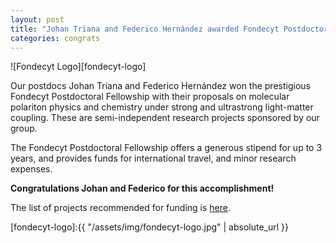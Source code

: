 ```yaml
---
layout: post
title: "Johan Triana and Federico Hernández awarded Fondecyt Postdoctoral Fellowship"
categories: congrats
---
```



![Fondecyt Logo][fondecyt-logo]

Our postdocs Johan Triana and Federico Hernández won the prestigious Fondecyt Postdoctoral Fellowship with their proposals on molecular polariton physics and chemistry under strong and ultrastrong light-matter coupling. These are semi-independent research projects sponsored by our group. 

The Fondecyt Postdoctoral Fellowship offers a generous stipend for up to 3 years, and provides funds for international travel, and minor research expenses.  

**Congratulations Johan and Federico for this accomplishment!** 

The list of projects recommended for funding is [here](https://www.conicyt.cl/fondecyt/files/2019/12/Postdoctorado-2020-Nómina-propuesta-adjudicación.pdf). 


[fondecyt-logo]:{{ "/assets/img/fondecyt-logo.jpg" | absolute_url }} 